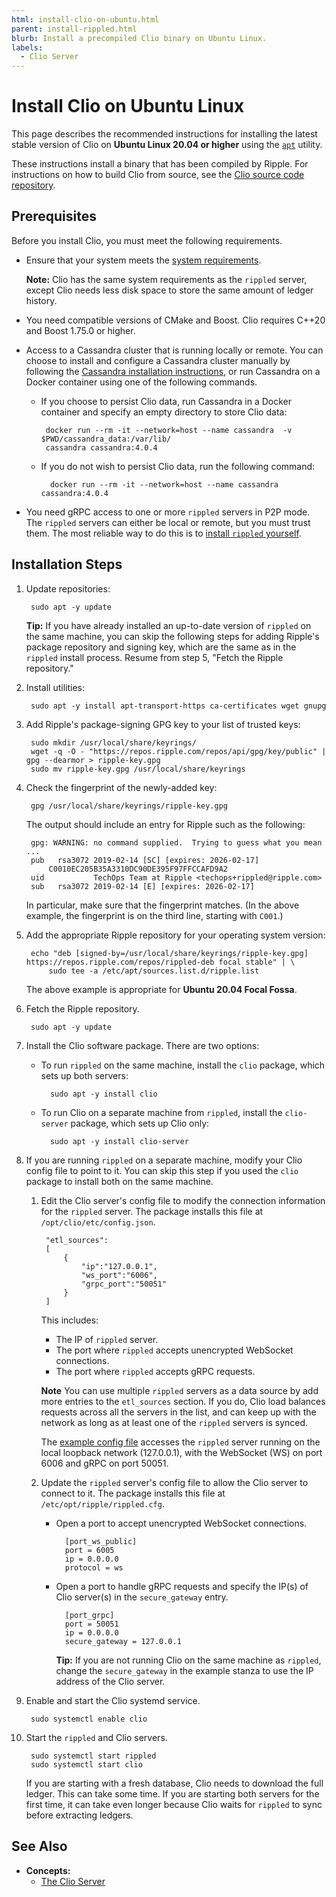 ```yaml
---
html: install-clio-on-ubuntu.html
parent: install-rippled.html
blurb: Install a precompiled Clio binary on Ubuntu Linux.
labels:
  - Clio Server
---
```

# Install Clio on Ubuntu Linux

This page describes the recommended instructions for installing the latest stable version of Clio on **Ubuntu Linux 20.04 or higher** using the [`apt`](https://ubuntu.com/server/docs) utility.

These instructions install a binary that has been compiled by Ripple. For instructions on how to build Clio from source, see the [Clio source code repository](https://github.com/XRPLF/clio).


## Prerequisites

Before you install Clio, you must meet the following requirements.

- Ensure that your system meets the [system requirements](system-requirements.html).

    **Note:** Clio has the same system requirements as the `rippled` server, except Clio needs less disk space to store the same amount of ledger history.

-  You need compatible versions of CMake and Boost. Clio requires C++20 and Boost 1.75.0 or higher.

- Access to a Cassandra cluster that is running locally or remote. You can choose to install and configure a Cassandra cluster manually by following the [Cassandra installation instructions](https://cassandra.apache.org/doc/latest/cassandra/getting_started/installing.html), or run Cassandra on a Docker container using one of the following commands.

    -  If you choose to persist Clio data, run Cassandra in a Docker container and specify an empty directory to store Clio data:

            docker run --rm -it --network=host --name cassandra  -v $PWD/cassandra_data:/var/lib/
            cassandra cassandra:4.0.4

    - If you do not wish to persist Clio data, run the following command:

            docker run --rm -it --network=host --name cassandra cassandra:4.0.4

- You need gRPC access to one or more `rippled` servers in P2P mode. The `rippled` servers can either be local or remote, but you must trust them. The most reliable way to do this is to [install `rippled` yourself](install-rippled.html).


## Installation Steps

1. Update repositories:

        sudo apt -y update

    **Tip:** If you have already installed an up-to-date version of `rippled` on the same machine, you can skip the following steps for adding Ripple's package repository and signing key, which are the same as in the `rippled` install process. Resume from step 5, "Fetch the Ripple repository."

2. Install utilities:

        sudo apt -y install apt-transport-https ca-certificates wget gnupg

3. Add Ripple's package-signing GPG key to your list of trusted keys:

        sudo mkdir /usr/local/share/keyrings/
        wget -q -O - "https://repos.ripple.com/repos/api/gpg/key/public" | gpg --dearmor > ripple-key.gpg
        sudo mv ripple-key.gpg /usr/local/share/keyrings

4. Check the fingerprint of the newly-added key:

        gpg /usr/local/share/keyrings/ripple-key.gpg

    The output should include an entry for Ripple such as the following:

        gpg: WARNING: no command supplied.  Trying to guess what you mean ...
        pub   rsa3072 2019-02-14 [SC] [expires: 2026-02-17]
            C0010EC205B35A3310DC90DE395F97FFCCAFD9A2
        uid           TechOps Team at Ripple <techops+rippled@ripple.com>
        sub   rsa3072 2019-02-14 [E] [expires: 2026-02-17]


    In particular, make sure that the fingerprint matches. (In the above example, the fingerprint is on the third line, starting with `C001`.)

4. Add the appropriate Ripple repository for your operating system version:

        echo "deb [signed-by=/usr/local/share/keyrings/ripple-key.gpg] https://repos.ripple.com/repos/rippled-deb focal stable" | \
            sudo tee -a /etc/apt/sources.list.d/ripple.list

    The above example is appropriate for **Ubuntu 20.04 Focal Fossa**.

5. Fetch the Ripple repository.

        sudo apt -y update

6. Install the Clio software package. There are two options:

    - To run `rippled` on the same machine, install the `clio` package, which sets up both servers:

            sudo apt -y install clio

    - To run Clio on a separate machine from `rippled`, install the `clio-server` package, which sets up Clio only:

            sudo apt -y install clio-server

7. If you are running `rippled` on a separate machine, modify your Clio config file to point to it. You can skip this step if you used the `clio` package to install both on the same machine.



    1. Edit the Clio server's config file to modify the connection information for the `rippled` server. The package installs this file at `/opt/clio/etc/config.json`.

            "etl_sources":
            [
                {
                    "ip":"127.0.0.1",
                    "ws_port":"6006",
                    "grpc_port":"50051"
                }
            ]

        This includes:

        - The IP of `rippled` server.
        - The port where `rippled` accepts unencrypted WebSocket connections.
        - The port where `rippled` accepts gRPC requests.

        **Note** You can use multiple `rippled` servers as a data source by add more entries to the `etl_sources` section. If you do, Clio load balances requests across all the servers in the list, and can keep up with the network as long as at least one of the `rippled` servers is synced.

        The [example config file](https://github.com/XRPLF/clio/blob/develop/example-config.json) accesses the `rippled` server running on the local loopback network (127.0.0.1), with the WebSocket (WS) on port 6006 and gRPC on port 50051.

    2. Update the `rippled` server's config file to allow the Clio server to connect to it. The package installs this file at `/etc/opt/ripple/rippled.cfg`.

        * Open a port to accept unencrypted WebSocket connections.

                [port_ws_public]
                port = 6005
                ip = 0.0.0.0
                protocol = ws

        * Open a port to handle gRPC requests and specify the IP(s) of Clio server(s) in the `secure_gateway` entry.

                [port_grpc]
                port = 50051
                ip = 0.0.0.0
                secure_gateway = 127.0.0.1

            **Tip:** If you are not running Clio on the same machine as `rippled`, change the `secure_gateway` in the example stanza to use the IP address of the Clio server.

8. Enable and start the Clio systemd service.

        sudo systemctl enable clio

9. Start the `rippled` and Clio servers.

        sudo systemctl start rippled
        sudo systemctl start clio

    If you are starting with a fresh database, Clio needs to download the full ledger. This can take some time. If you are starting both servers for the first time, it can take even longer because Clio waits for `rippled` to sync before extracting ledgers.





## See Also

- **Concepts:**
    - [The Clio Server](the-clio-server.html)
